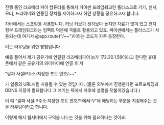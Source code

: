 진행 중인 라즈베리 파이 컴퓨터를 통해서 파이썬 프레임워크인 플라스크로 기기, 센서, 모터, 드라이버와 연동된 장치를 제어하고자 하던 상황을 공유하고자 합니다.

 

자바에서는 스프링을 사용합니다. 러닝 커브가 생각보다 높지만 자료가 많이 있고 전자정부 프레임워크라는 임팩트 덕분에 국룰로 활용되고 있죠. 파이썬에서는 플라스크가 사용되는데 여기서 @app.route("/~~")이라는 코드가 자주 등장한다.

 

이는 라우팅을 위한 방법입니다.

 

예를 들어서 제가 공유기에 연결된 라즈베리파이 ip가 172.30.1.58이라고 한다면 휴대폰에서 같은 공유기의 와이파이에 연결 후 저

 

"랒파 사설IP주소:지정한 포트 번호/~~"

 

가 일종의 URL처럼 사용될 수 있는 것입니다. (물론 외부에서 진행한다면 포트포워딩과 DDNS 지정이 필요합니다 그 얘기는 뒤에서 차후에 설명을 덧붙이겠습니다.)

 

이 때 "랒파 사설IP주소:지정한 포트 번호/~~" 에서 "/~~"에 해당하는 부분을 지정해주는 것을 라우팅이라고 합니다.

 

이렇게 해서 웹서버에서 구역을 나누는 것을 위해 필요하다는 것이죠.
